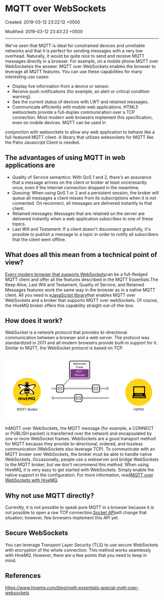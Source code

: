 # MQTT over WebSockets

Created: 2019-03-12 23:22:12 +0500

Modified: 2019-03-12 23:43:23 +0500

---

We've seen that MQTT is ideal for constrained devices and unreliable networks and that it is perfect for sending messages with a very low overhead. Naturally, it would be quite nice to send and receive MQTT messages directly in a browser. For example, on a mobile phone.MQTT over WebSocketsis the answer. MQTT over WebSockets enables the browser to leverage all MQTT features. You can use these capabilities for many interesting use cases:
-   Display live information from a device or sensor.
-   Receive push notifications (for example, an alert or critical condition warning).
-   See the current status of devices with LWT and retained messages.
-   Communicate efficiently with mobile web applications.
HTML5 websockets provide a full-duplex communication over a TCP connection. Most modern web browsers implement this specification, even on mobile devices. MQTT can be used in

conjunction with websockets to allow any web application to behave like a full-featured MQTT client. A library that utilizes websockets for MQTT like the Paho Javascript Client is needed.
## The advantages of using MQTT in web applications are
-   Quality of Service semantics: With QoS 1 and 2, there's an assurance that a message arrives on the client or broker at least once/exactly once, even if the Internet connection dropped in the meantime.
-   Queuing: When using QoS 1 or 2 and a persistent session, the broker will queue all messages a client misses from its subscriptions when it is not connected. On reconnect, all messages are delivered instantly to that client.
-   Retained messages: Messages that are retained on the server are delivered instantly when a web application subscribes to one of these topics.
-   Last Will and Testament: If a client doesn't disconnect gracefully, it's possible to publish a message to a topic in order to notify all subscribers that the client went offline.
## What does all this mean from a technical point of view?

[Every modern browser that supports WebSockets](http://caniuse.com/#feat=websockets)can be a full-fledged MQTT client and offer all the features described in the MQTT Essentials.The Keep Alive, Last Will and Testament, Quality of Service, and Retained Messages features work the same way in the browser as in a native MQTT client. All you need is a[JavaScript library](https://eclipse.org/paho/clients/js/)that enables MQTT over WebSockets and a broker that supports MQTT over webSockets. Of course, the HiveMQ broker offers this capability straight out-of-the-box.
## How does it work?

WebSocket is a network protocol that provides bi-directional communication between a browser and a web server. The protocol was standardized in 2011 and all modern browsers provide built-in support for it. Similar to MQTT, the WebSocket protocol is based on TCP.

![websockets](media/MQTT-over-WebSockets-image1.png)

InMQTT over WebSockets, the MQTT message (for example, a CONNECT or PUBLISH packet) is transferred over the network and encapsulated by one or more WebSocket frames. WebSockets are a good transport method for MQTT because they provide bi-directional, ordered, and lossless communication (WebSockets also leverage TCP). To communicate with an MQTT broker over WebSockets, the broker must be able to handle native WebSockets. Occasionally, people use a webserver and bridge WebSockets to the MQTT broker, but we don't recommend this method. When using HiveMQ, it is very easy to get started with WebSockets. Simply enable the native support in the configuration. For more information, read[MQTT over WebSockets with HiveMQ](https://www.hivemq.com/mqtt-over-websockets-with-hivemq/).
## Why not use MQTT directly?

Currently, it is not possible to speak pure MQTT in a browser because it is not possible to open a raw TCP connection.[Socket API](http://www.w3.org/TR/raw-sockets/)will change that situation; however, few browsers implement this API yet.
## Secure WebSockets

You can leverage Transport Layer Security (TLS) to use secure WebSockets with encryption of the whole connection. This method works seamlessly with HiveMQ. However, there are a few points that you need to keep in mind.
## References

<https://www.hivemq.com/blog/mqtt-essentials-special-mqtt-over-websockets>
